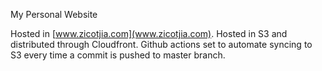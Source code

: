 My Personal Website

Hosted in [www.zicotjia.com](www.zicotjia.com). Hosted in S3 and distributed through Cloudfront. Github actions set to automate syncing to S3 every time a commit is pushed to master branch.
